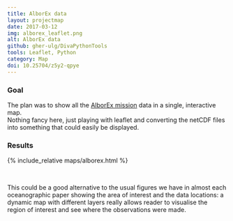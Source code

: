 ```yaml
---
title: AlborEx data
layout: projectmap
date: 2017-03-12
img: alborex_leaflet.png
alt: AlborEx data
github: gher-ulg/DivaPythonTools
tools: Leaflet, Python
category: Map
doi: 10.25704/z5y2-qpye
---
```


### Goal

The plan was to show all the [AlborEx mission](http://doi.socib.es/#/data-products/ALBOREX-2014-PERSEUS) data in a single, interactive map.      
Nothing fancy here, just playing with leaflet and converting the netCDF files into something that could easily be displayed.

### Results

{% include_relative maps/alborex.html %}

<br>

This could be a good alternative to the usual figures we have in almost each oceanographic paper showing the area of interest and the data locations: a dynamic map with different layers really allows reader to visualise the region of interest and see where the observations were made.

